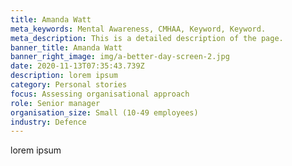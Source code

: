 ```yaml
---
title: Amanda Watt
meta_keywords: Mental Awareness, CMHAA, Keyword, Keyword.
meta_description: This is a detailed description of the page.
banner_title: Amanda Watt
banner_right_image: img/a-better-day-screen-2.jpg
date: 2020-11-13T07:35:43.739Z
description: lorem ipsum
category: Personal stories
focus: Assessing organisational approach
role: Senior manager
organisation_size: Small (10-49 employees)
industry: Defence
---
```

lorem ipsum